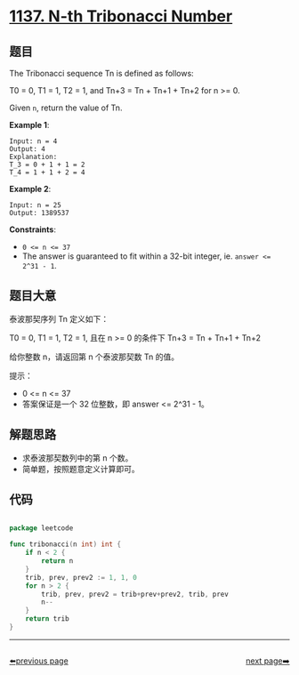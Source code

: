 # [1137. N-th Tribonacci Number](https://leetcode.com/problems/n-th-tribonacci-number/)


## 题目

The Tribonacci sequence Tn is defined as follows:

T0 = 0, T1 = 1, T2 = 1, and Tn+3 = Tn + Tn+1 + Tn+2 for n >= 0.

Given `n`, return the value of Tn.

**Example 1**:

    Input: n = 4
    Output: 4
    Explanation:
    T_3 = 0 + 1 + 1 = 2
    T_4 = 1 + 1 + 2 = 4

**Example 2**:

    Input: n = 25
    Output: 1389537

**Constraints**:

- `0 <= n <= 37`
- The answer is guaranteed to fit within a 32-bit integer, ie. `answer <= 2^31 - 1`.


## 题目大意


泰波那契序列 Tn 定义如下： 

T0 = 0, T1 = 1, T2 = 1, 且在 n >= 0 的条件下 Tn+3 = Tn + Tn+1 + Tn+2

给你整数 n，请返回第 n 个泰波那契数 Tn 的值。

提示：

- 0 <= n <= 37
- 答案保证是一个 32 位整数，即 answer <= 2^31 - 1。



## 解题思路

- 求泰波那契数列中的第 n 个数。
- 简单题，按照题意定义计算即可。


## 代码

```go

package leetcode

func tribonacci(n int) int {
	if n < 2 {
		return n
	}
	trib, prev, prev2 := 1, 1, 0
	for n > 2 {
		trib, prev, prev2 = trib+prev+prev2, trib, prev
		n--
	}
	return trib
}

```



----------------------------------------------
<div style="display: flex;justify-content: space-between;align-items: center;">
<p><a href="https://books.halfrost.com/leetcode/ChapterFour/1100~1199/1128.Number-of-Equivalent-Domino-Pairs/">⬅️previous page</a></p>
<p><a href="https://books.halfrost.com/leetcode/ChapterFour/1100~1199/1143.Longest-Common-Subsequence/">next page➡️</a></p>
</div>
